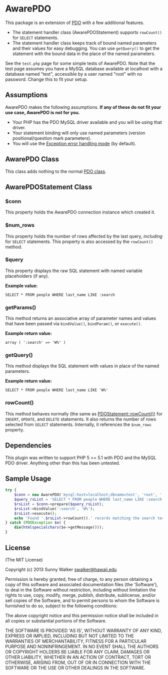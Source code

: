# AwarePDO

This package is an extension of [PDO](http://www.php.net/manual/en/book.pdo.php) with a few additional features.

* The statement handler class (AwarePDOStatement) supports `rowCount()` for `SELECT` statements.
* The statement handler class keeps track of bound named parameters and their values for easy debugging. You can use `getQuery()` to get the statement with the bound data in the place of the named parameters.

See the `test.php` page for some simple tests of AwarePDO. Note that the test page assumes you have a MySQL database available at localhost with a database named "test", accessible by a user named "root" with no password. Change this to fit your setup.

## Assumptions

AwarePDO makes the following assumptions. **If any of these do not fit your use case, AwarePDO is not for you.**

* Your PHP has the PDO MySQL driver available and you will be using that driver.
* Your statement binding will only use named parameters (version positional/question mark parameters).
* You will use the [Exception error handling mode](http://www.php.net/manual/en/pdo.error-handling.php) (by default).

## AwarePDO Class

This class adds nothing to the normal [PDO class](http://www.php.net/manual/en/class.pdo.php).

## AwarePDOStatement Class

### $conn

This property holds the AwarePDO connection instance which created it.

### $num_rows

This property holds the number of rows affected by the last query, *including* for `SELECT` statements. This property is also accessed by the `rowCount()` method.

### $query

This property displays the raw SQL statement with named variable placeholders (if any).

**Example value:**

`SELECT * FROM people WHERE last_name LIKE :search`

### getParams()

This method returns an associative array of parameter names and values that have been passed via `bindValue()`, `bindParam()`, or `execute()`.

**Example return value:**

`array ( ':search' => 'W%' )`

### getQuery()

This method displays the SQL statement with values in place of the named parameters.

**Example return value:**

`SELECT * FROM people WHERE last_name LIKE 'W%'`

### rowCount()

This method behaves normally (the same as [PDOStatement::rowCount()](http://php.net/manual/en/pdostatement.rowcount.php)) for `INSERT`, `UPDATE`, and `DELETE` statements. It also returns the number of rows selected from `SELECT` statements. Internally, it references the `$num_rows` property.

## Dependencies

This plugin was written to support PHP 5 >= 5.1 with PDO and the MySQL PDO driver. Anything other than this has been untested.

## Sample Usage

```php
try {
	$conn = new AwarePDO('mysql:host=localhost;dbname=test', 'root', '');
	$query_rsList = 'SELECT * FROM people WHERE last_name LIKE :search OR first_name LIKE :search';
	$rsList = $conn->prepare($query_rsList);
	$rsList->bindValue(':search', 'W%');
	$rsList->execute();
	echo 'Found '.$rsList->rowCount().' records matching the search term. The query used was '.$rsList->getQuery().'.';
} catch (PDOException $e) {
	die(htmlspecialchars($e->getMessage()));
}
```

## License

(The MIT License)

Copyright (c) 2013 Sunny Walker <swalker@hawaii.edu>

Permission is hereby granted, free of charge, to any person obtaining a copy of this software and associated documentation files (the 'Software'), to deal in the Software without restriction, including without limitation the rights to use, copy, modify, merge, publish, distribute, sublicense, and/or sell copies of the Software, and to permit persons to whom the Software is furnished to do so, subject to the following conditions:

The above copyright notice and this permission notice shall be included in all copies or substantial portions of the Software.

THE SOFTWARE IS PROVIDED 'AS IS', WITHOUT WARRANTY OF ANY KIND, EXPRESS OR IMPLIED, INCLUDING BUT NOT LIMITED TO THE WARRANTIES OF MERCHANTABILITY, FITNESS FOR A PARTICULAR PURPOSE AND NONINFRINGEMENT. IN NO EVENT SHALL THE AUTHORS OR COPYRIGHT HOLDERS BE LIABLE FOR ANY CLAIM, DAMAGES OR OTHER LIABILITY, WHETHER IN AN ACTION OF CONTRACT, TORT OR OTHERWISE, ARISING FROM, OUT OF OR IN CONNECTION WITH THE SOFTWARE OR THE USE OR OTHER DEALINGS IN THE SOFTWARE.
